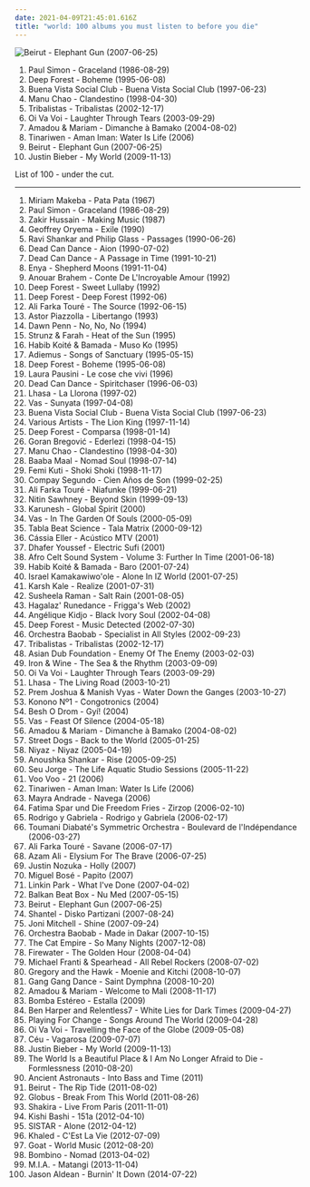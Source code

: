 ```yaml
---
date: 2021-04-09T21:45:01.616Z
title: "world: 100 albums you must listen to before you die"
---
```

![Beirut - Elephant Gun (2007-06-25)](http://coverartarchive.org/release/c3085de3-262f-360f-84bd-e007c682f043/9700126803-500.jpg "Beirut - Elephant Gun (2007-06-25)")
<ol class="albums">
<li data-cover="https://img.discogs.com/JAXVUtTvxQ4GvDKfQe1tV1LuSdA=/fit-in/500x500/filters:strip_icc():format(jpeg):mode_rgb():quality(90)/discogs-images/R-1437138-1266588444.jpeg.jpg" data-tags="80s, folk" role="button">Paul Simon - Graceland (1986-08-29)</li>
<li data-cover="http://coverartarchive.org/release/7a1234c0-0c18-3394-bbe1-1204f616bec2/1270264448-500.jpg" data-tags="new age, world" role="button">Deep Forest - Boheme (1995-06-08)</li>
<li data-cover="http://coverartarchive.org/release/9b6e7b6f-920c-4da9-a378-fc48944d3ea8/4505336738-500.jpg" data-tags="latin, cuban" role="button">Buena Vista Social Club - Buena Vista Social Club (1997-06-23)</li>
<li data-cover="http://coverartarchive.org/release/14dd5d50-34b9-4488-b87f-a79b5a6b52f5/6051149256-500.jpg" data-tags="latin, reggae" role="button">Manu Chao - Clandestino (1998-04-30)</li>
<li data-cover="https://img.discogs.com/abefN2OSMN2fFb1zLTUE7KoLhPA=/fit-in/300x300/filters:strip_icc():format(jpeg):mode_rgb():quality(90)/discogs-images/R-694089-1149766791.jpeg.jpg" data-tags="mpb, tribalistas, latin, brasile" role="button">Tribalistas - Tribalistas (2002-12-17)</li>
<li data-cover="https://img.discogs.com/CYWXnnOLgzBU6l5Xxflmh3bL9cw=/fit-in/600x600/filters:strip_icc():format(jpeg):mode_rgb():quality(90)/discogs-images/R-5084192-1384054235-2279.jpeg.jpg" data-tags="chillout, world" role="button">Oi Va Voi - Laughter Through Tears (2003-09-29)</li>
<li data-cover="http://coverartarchive.org/release/34ba7cab-c28a-3357-a4d7-66364636aed6/28641510966-500.jpg" data-tags="world, african, mali" role="button">Amadou & Mariam - Dimanche à Bamako (2004-08-02)</li>
<li data-cover="https://img.discogs.com/CCbLKSKMPiCItOSdW4FcJgScE7g=/fit-in/600x555/filters:strip_icc():format(jpeg):mode_rgb():quality(90)/discogs-images/R-1045187-1547224644-3910.jpeg.jpg" data-tags="world, african, tuareg" role="button">Tinariwen - Aman Iman: Water Is Life (2006)</li>
<li data-cover="http://coverartarchive.org/release/c3085de3-262f-360f-84bd-e007c682f043/9700126803-500.jpg" data-tags="indie" role="button">Beirut - Elephant Gun (2007-06-25)</li>
<li data-cover="http://coverartarchive.org/release/ca702418-7848-3992-b860-18409362b356/3667047678-500.jpg" data-tags="justin bieber, my world, totec radio" role="button">Justin Bieber - My World (2009-11-13)</li>
</ol>
List of 100 - under the cut.
<!-- more -->

_________________

<ol class="albums">
<li data-cover="http://coverartarchive.org/release/e436d0c0-008b-3656-b7db-a8d228352f0d/7498580143-500.jpg" data-tags="african, africa" role="button">
Miriam Makeba - Pata Pata (1967)
</li>
<li data-cover="https://img.discogs.com/JAXVUtTvxQ4GvDKfQe1tV1LuSdA=/fit-in/500x500/filters:strip_icc():format(jpeg):mode_rgb():quality(90)/discogs-images/R-1437138-1266588444.jpeg.jpg" data-tags="80s, folk" role="button">
Paul Simon - Graceland (1986-08-29)
</li>
<li data-cover="https://img.discogs.com/Qiz2KEqHyUIu-HHWAMObaHuTZh8=/fit-in/600x603/filters:strip_icc():format(jpeg):mode_rgb():quality(90)/discogs-images/R-941419-1520259061-5235.jpeg.jpg" data-tags="world, indian, india" role="button">
Zakir Hussain - Making Music (1987)
</li>
<li data-cover="http://coverartarchive.org/release/a2d7aafd-96bc-3727-babd-440bab8a11c4/10012177305-500.jpg" data-tags="world, african" role="button">
Geoffrey Oryema - Exile (1990)
</li>
<li data-cover="http://coverartarchive.org/release/a26525c0-2850-4516-bbad-86b68af68f44/13185028506-500.jpg" data-tags="contemporary classical, ravi shankar, philip glass" role="button">
Ravi Shankar and Philip Glass - Passages (1990-06-26)
</li>
<li data-cover="http://coverartarchive.org/release/48148a00-abee-387b-9784-1203490a1aad/16700970374-500.jpg" data-tags="ethereal, medieval" role="button">
Dead Can Dance - Aion (1990-07-02)
</li>
<li data-cover="http://coverartarchive.org/release/1d7b01f6-e4c0-3b5d-929b-7e0bf3ce17af/5957781227-500.jpg" data-tags="darkwave, ambient, gothic, 4ad" role="button">
Dead Can Dance - A Passage in Time (1991-10-21)
</li>
<li data-cover="http://coverartarchive.org/release/2fbbe6b7-5679-33cf-a084-ee4bd5429807/16797026280-500.jpg" data-tags="celtic, new age" role="button">
Enya - Shepherd Moons (1991-11-04)
</li>
<li data-cover="https://img.discogs.com/jCbkvkqQAP3I1LYRZT0ibau7IPE=/fit-in/300x298/filters:strip_icc():format(jpeg):mode_rgb():quality(90)/discogs-images/R-628098-1140489609.jpeg.jpg" data-tags="jazz, world, world music, oriental" role="button">
Anouar Brahem - Conte De L'Incroyable Amour (1992)
</li>
<li data-cover="http://coverartarchive.org/release/554f927e-e45b-4ae0-9b5f-37301f05a5ce/1270310275-500.jpg" data-tags="electronic, world, ambient" role="button">
Deep Forest - Sweet Lullaby (1992)
</li>
<li data-cover="http://coverartarchive.org/release/d8834ebd-c636-4ae5-98d4-da6840256df1/2587583831-500.jpg" data-tags="ambient, new age" role="button">
Deep Forest - Deep Forest (1992-06)
</li>
<li data-cover="http://coverartarchive.org/release/a21f909e-d675-4302-a143-2914bf3285a3/13600689975-500.jpg" data-tags="world" role="button">
Ali Farka Touré - The Source (1992-06-15)
</li>
<li data-cover="http://coverartarchive.org/release/ba8bf2f1-162f-4761-9a5c-5c7a46cebc41/5647298054-500.jpg" data-tags="tango, tango nuevo" role="button">
Astor Piazzolla - Libertango (1993)
</li>
<li data-cover="https://img.discogs.com/O1muWhnZKfzIgMNNroXNC1PnqYQ=/fit-in/301x300/filters:strip_icc():format(jpeg):mode_rgb():quality(90)/discogs-images/R-551112-1130442758.jpeg.jpg" data-tags="world, 90s, reggea, toi dub" role="button">
Dawn Penn - No, No, No (1994)
</li>
<li data-cover="http://coverartarchive.org/release/e5757a52-e1bb-4b88-8241-3768cb373d61/25944639299-500.jpg" data-tags="world, world fusion, flamenco, guitarra, flamenco guitar, strunz, flamenco guittars" role="button">
Strunz & Farah - Heat of the Sun (1995)
</li>
<li data-cover="http://coverartarchive.org/release/e7b9bda4-8a40-45cd-b624-1a689c6cd01e/10900710681-500.jpg" data-tags="africa, world" role="button">
Habib Koité & Bamada - Muso Ko (1995)
</li>
<li data-cover="http://coverartarchive.org/release/b3cd63b6-ee9d-33ff-9aad-d49311880ff8/4554695782-500.jpg" data-tags="new age, adiemus" role="button">
Adiemus - Songs of Sanctuary (1995-05-15)
</li>
<li data-cover="http://coverartarchive.org/release/7a1234c0-0c18-3394-bbe1-1204f616bec2/1270264448-500.jpg" data-tags="new age, world" role="button">
Deep Forest - Boheme (1995-06-08)
</li>
<li data-cover="https://img.discogs.com/A9OPBaulkO3l_8JFMEF6E09Anlg=/fit-in/544x534/filters:strip_icc():format(jpeg):mode_rgb():quality(90)/discogs-images/R-7494740-1442650980-1048.jpeg.jpg" data-tags="pop, world, pausini" role="button">
Laura Pausini - Le cose che vivi (1996)
</li>
<li data-cover="http://coverartarchive.org/release/c399f8d5-43a8-3e1a-98b7-0a6a5bb6ea52/2153622469-500.jpg" data-tags="ambient, atmospheric, world music" role="button">
Dead Can Dance - Spiritchaser (1996-06-03)
</li>
<li data-cover="http://coverartarchive.org/release/6025a2f5-91b2-4a23-b314-9ef6c75daffe/25855299022-500.jpg" data-tags="lhasa, spanish, female vocalists, latin" role="button">
Lhasa - La Llorona (1997-02)
</li>
<li data-cover="http://coverartarchive.org/release/db18ce9e-4bd5-43b7-869f-35e4e83423ab/3460033404-500.jpg" data-tags="world, ethnic, ethereal" role="button">
Vas - Sunyata (1997-04-08)
</li>
<li data-cover="http://coverartarchive.org/release/9b6e7b6f-920c-4da9-a378-fc48944d3ea8/4505336738-500.jpg" data-tags="latin, cuban" role="button">
Buena Vista Social Club - Buena Vista Social Club (1997-06-23)
</li>
<li data-cover="http://coverartarchive.org/release/01e97e43-dc06-4e7e-8541-976064584683/9301874559-500.jpg" data-tags="soundtrack, disney" role="button">
Various Artists - The Lion King (1997-11-14)
</li>
<li data-cover="http://coverartarchive.org/release/5a623c8d-7878-3d2a-8d87-60b5a31340e8/12921336614-500.jpg" data-tags="world, new age" role="button">
Deep Forest - Comparsa (1998-01-14)
</li>
<li data-cover="https://via.placeholder.com/450" data-tags="balkan" role="button">
Goran Bregović - Ederlezi (1998-04-15)
</li>
<li data-cover="http://coverartarchive.org/release/14dd5d50-34b9-4488-b87f-a79b5a6b52f5/6051149256-500.jpg" data-tags="latin, reggae" role="button">
Manu Chao - Clandestino (1998-04-30)
</li>
<li data-cover="http://coverartarchive.org/release/57fb762d-b2ab-4950-8436-87255c4cb262/18785043977-500.jpg" data-tags="world, african" role="button">
Baaba Maal - Nomad Soul (1998-07-14)
</li>
<li data-cover="https://img.discogs.com/yBBzuEPP2qnV1ahJGaZcfyrpN58=/fit-in/600x602/filters:strip_icc():format(jpeg):mode_rgb():quality(90)/discogs-images/R-1102636-1367825347-6488.jpeg.jpg" data-tags="world, afrobeat, african" role="button">
Femi Kuti - Shoki Shoki (1998-11-17)
</li>
<li data-cover="http://coverartarchive.org/release/dba2993e-4530-483c-a173-1d6704264472/2720958236-500.jpg" data-tags="latin, cuba" role="button">
Compay Segundo - Cien Años de Son (1999-02-25)
</li>
<li data-cover="http://coverartarchive.org/release/4f5ae74b-e47d-4e44-9a22-544c280b470d/6135574852-500.jpg" data-tags="african, world" role="button">
Ali Farka Touré - Niafunke (1999-06-21)
</li>
<li data-cover="https://img.discogs.com/7weuNBvhQq1kasHoK8Qkey0wnpg=/fit-in/600x600/filters:strip_icc():format(jpeg):mode_rgb():quality(90)/discogs-images/R-7996-1214076463.jpeg.jpg" data-tags="chillout, downtempo" role="button">
Nitin Sawhney - Beyond Skin (1999-09-13)
</li>
<li data-cover="https://via.placeholder.com/450" data-tags="new age" role="button">
Karunesh - Global Spirit (2000)
</li>
<li data-cover="http://coverartarchive.org/release/b817449b-f665-4af2-b873-6530ba852413/3460026167-500.jpg" data-tags="female vocalists, world, world music, precious beyond description" role="button">
Vas - In The Garden Of Souls (2000-05-09)
</li>
<li data-cover="http://coverartarchive.org/release/e6fef40a-3880-486b-a67c-c6266dd4b7a2/6732774459-500.jpg" data-tags="tabla" role="button">
Tabla Beat Science - Tala Matrix (2000-09-12)
</li>
<li data-cover="http://coverartarchive.org/release/1adf6e49-e74c-444f-b005-af3dd69757e1/10496581130-500.jpg" data-tags="cassia, mpb" role="button">
Cássia Eller - Acústico MTV (2001)
</li>
<li data-cover="http://coverartarchive.org/release/e3a23b98-cd07-407b-8602-dc5356340412/6951984618-500.jpg" data-tags="jazz, sufi, world" role="button">
Dhafer Youssef - Electric Sufi (2001)
</li>
<li data-cover="http://coverartarchive.org/release/5e044665-039f-4821-9f8f-d0b2eecd7fc1/4269686549-500.jpg" data-tags="world" role="button">
Afro Celt Sound System - Volume 3: Further In Time (2001-06-18)
</li>
<li data-cover="https://img.discogs.com/_oq28cCGoqNI3XuSr8bXnXDJHRk=/fit-in/600x529/filters:strip_icc():format(jpeg):mode_rgb():quality(90)/discogs-images/R-1036023-1469963399-5475.jpeg.jpg" data-tags="world, african, africa, guitar" role="button">
Habib Koité & Bamada - Baro (2001-07-24)
</li>
<li data-cover="http://coverartarchive.org/release/6018533d-2cc6-42e4-9a10-fab945f8c5fe/4412087433-500.jpg" data-tags="ukulele, iz" role="button">
Israel Kamakawiwo'ole - Alone In IZ World (2001-07-25)
</li>
<li data-cover="http://coverartarchive.org/release/a882962a-d989-4d2d-ab03-7a9da0385a1b/10902191890-500.jpg" data-tags="india, electronic" role="button">
Karsh Kale - Realize (2001-07-31)
</li>
<li data-cover="http://coverartarchive.org/release/d605cb38-597b-4541-9fe9-b8ec36f43623/12661462325-500.jpg" data-tags="female vocalists" role="button">
Susheela Raman - Salt Rain (2001-08-05)
</li>
<li data-cover="https://img.discogs.com/pt4Sysc2txzm56pzkycsJdTQiio=/fit-in/300x296/filters:strip_icc():format(jpeg):mode_rgb():quality(90)/discogs-images/R-347599-1100269383.jpg.jpg" data-tags="celtic, world, new age" role="button">
Hagalaz' Runedance - Frigga's Web (2002)
</li>
<li data-cover="https://via.placeholder.com/450" data-tags="african" role="button">
Angélique Kidjo - Black Ivory Soul (2002-04-08)
</li>
<li data-cover="http://coverartarchive.org/release/65aaedc6-c698-4a45-9291-be5680bea6bf/6599717820-500.jpg" data-tags="electronic, new age" role="button">
Deep Forest - Music Detected (2002-07-30)
</li>
<li data-cover="http://coverartarchive.org/release/767a2b39-a080-3bff-9b79-e566392934ef/19914955423-500.jpg" data-tags="senegal" role="button">
Orchestra Baobab - Specialist in All Styles (2002-09-23)
</li>
<li data-cover="https://img.discogs.com/abefN2OSMN2fFb1zLTUE7KoLhPA=/fit-in/300x300/filters:strip_icc():format(jpeg):mode_rgb():quality(90)/discogs-images/R-694089-1149766791.jpeg.jpg" data-tags="mpb, tribalistas, latin, brasile" role="button">
Tribalistas - Tribalistas (2002-12-17)
</li>
<li data-cover="http://coverartarchive.org/release/1c51d061-6a91-438f-925d-35e499d23a49/17933370289-500.jpg" data-tags="electronic, dub" role="button">
Asian Dub Foundation - Enemy Of The Enemy (2003-02-03)
</li>
<li data-cover="http://coverartarchive.org/release/cecb3113-768b-4d15-b55c-e6dc68e959e3/20751703403-500.jpg" data-tags="folk" role="button">
Iron & Wine - The Sea & the Rhythm (2003-09-09)
</li>
<li data-cover="https://img.discogs.com/CYWXnnOLgzBU6l5Xxflmh3bL9cw=/fit-in/600x600/filters:strip_icc():format(jpeg):mode_rgb():quality(90)/discogs-images/R-5084192-1384054235-2279.jpeg.jpg" data-tags="chillout, world" role="button">
Oi Va Voi - Laughter Through Tears (2003-09-29)
</li>
<li data-cover="http://coverartarchive.org/release/8472ac8d-284a-3504-8e36-7e1456f54f0a/18885750436-500.jpg" data-tags="world, latin" role="button">
Lhasa - The Living Road (2003-10-21)
</li>
<li data-cover="https://img.discogs.com/zmDjmIIUESdj2f6pczq4W5qdwd4=/fit-in/300x296/filters:strip_icc():format(jpeg):mode_rgb():quality(90)/discogs-images/R-744742-1154429286.jpeg.jpg" data-tags="world" role="button">
Prem Joshua & Manish Vyas - Water Down the Ganges (2003-10-27)
</li>
<li data-cover="http://coverartarchive.org/release/da5e59fd-7ee1-4830-966e-18ca94f8ebad/26573656699-500.jpg" data-tags="african, world, africa" role="button">
Konono Nº1 - Congotronics (2004)
</li>
<li data-cover="http://coverartarchive.org/release/959ca073-1333-4247-8bfb-bab76eaeb617/16424997573-500.jpg" data-tags="jazz, folk, experimental, world, world music, balkan" role="button">
Besh O Drom - Gyí! (2004)
</li>
<li data-cover="http://coverartarchive.org/release/3fb4021f-345e-4688-bc3a-126e30bdfb59/21574217184-500.jpg" data-tags="world music, ethereal, new age" role="button">
Vas - Feast Of Silence (2004-05-18)
</li>
<li data-cover="http://coverartarchive.org/release/34ba7cab-c28a-3357-a4d7-66364636aed6/28641510966-500.jpg" data-tags="world, african, mali" role="button">
Amadou & Mariam - Dimanche à Bamako (2004-08-02)
</li>
<li data-cover="https://img.discogs.com/eM5IGpVRHZ6wHbSnRbHArjokR1o=/fit-in/600x598/filters:strip_icc():format(jpeg):mode_rgb():quality(90)/discogs-images/R-1105245-1524299160-8217.jpeg.jpg" data-tags="punk rock" role="button">
Street Dogs - Back to the World (2005-01-25)
</li>
<li data-cover="http://coverartarchive.org/release/d4a6ef09-5b44-47da-965f-fb36774d48ca/3651521402-500.jpg" data-tags="world, persian" role="button">
Niyaz - Niyaz (2005-04-19)
</li>
<li data-cover="https://via.placeholder.com/450" data-tags="sitar" role="button">
Anoushka Shankar - Rise (2005-09-25)
</li>
<li data-cover="http://coverartarchive.org/release/a5dd8a38-8495-43b3-901d-4cb9ac63e571/17776221267-500.jpg" data-tags="covers, acoustic" role="button">
Seu Jorge - The Life Aquatic Studio Sessions (2005-11-22)
</li>
<li data-cover="http://coverartarchive.org/release/da3b48f8-9530-4245-95e9-3b479c79755f/13015958578-500.jpg" data-tags="alternative, world, orchestral, world music, jazz favorites, robertitus global, mlynasss" role="button">
Voo Voo - 21 (2006)
</li>
<li data-cover="https://img.discogs.com/CCbLKSKMPiCItOSdW4FcJgScE7g=/fit-in/600x555/filters:strip_icc():format(jpeg):mode_rgb():quality(90)/discogs-images/R-1045187-1547224644-3910.jpeg.jpg" data-tags="world, african, tuareg" role="button">
Tinariwen - Aman Iman: Water Is Life (2006)
</li>
<li data-cover="https://via.placeholder.com/450" data-tags="africa, cape verdean" role="button">
Mayra Andrade - Navega (2006)
</li>
<li data-cover="http://coverartarchive.org/release/4d1796c4-de86-4aa5-b44b-f5f6362e3c86/14010256407-500.jpg" data-tags="jazz, gypsy" role="button">
Fatima Spar und Die Freedom Fries - Zirzop (2006-02-10)
</li>
<li data-cover="http://coverartarchive.org/release/88942202-c6b5-3dff-a286-5f1a0d20bca2/16038716231-500.jpg" data-tags="guitar, acoustic, instrumental" role="button">
Rodrigo y Gabriela - Rodrigo y Gabriela (2006-02-17)
</li>
<li data-cover="https://via.placeholder.com/450" data-tags="african, africa, mali" role="button">
Toumani Diabaté's Symmetric Orchestra - Boulevard de l'Indépendance (2006-03-27)
</li>
<li data-cover="http://coverartarchive.org/release/9be57431-4d7d-4e00-85c3-3c834de56bb9/5613378360-500.jpg" data-tags="african" role="button">
Ali Farka Touré - Savane (2006-07-17)
</li>
<li data-cover="http://coverartarchive.org/release/5cfb1f76-e542-4acf-875c-91d4af82d09e/4729456852-500.jpg" data-tags="world music, ethnic, world" role="button">
Azam Ali - Elysium For The Brave (2006-07-25)
</li>
<li data-cover="http://coverartarchive.org/release/7dc3d8cb-900a-4816-9985-14be12cf989a/4421812716-500.jpg" data-tags="acoustic" role="button">
Justin Nozuka - Holly (2007)
</li>
<li data-cover="https://img.discogs.com/_UuJPD-kMkkxSzVZJjQEOie3MM0=/fit-in/600x531/filters:strip_icc():format(jpeg):mode_rgb():quality(90)/discogs-images/R-12534406-1537134754-1202.jpeg.jpg" data-tags="pop en espanol" role="button">
Miguel Bosé - Papito (2007)
</li>
<li data-cover="http://coverartarchive.org/release/4d06a3f4-3c76-4209-96c4-8e17c78c6cf1/22131577988-500.jpg" data-tags="nu metal" role="button">
Linkin Park - What I've Done (2007-04-02)
</li>
<li data-cover="https://via.placeholder.com/450" data-tags="balkan, gypsy, world" role="button">
Balkan Beat Box - Nu Med (2007-05-15)
</li>
<li data-cover="http://coverartarchive.org/release/c3085de3-262f-360f-84bd-e007c682f043/9700126803-500.jpg" data-tags="indie" role="button">
Beirut - Elephant Gun (2007-06-25)
</li>
<li data-cover="http://coverartarchive.org/release/17faa726-53f0-3187-b91d-efd9027bb0a8/4637163920-500.jpg" data-tags="balkan" role="button">
Shantel - Disko Partizani (2007-08-24)
</li>
<li data-cover="http://coverartarchive.org/release/4b6191a0-de0b-3f4f-877a-92b33d8d9be5/15452057678-500.jpg" data-tags="jazz" role="button">
Joni Mitchell - Shine (2007-09-24)
</li>
<li data-cover="https://img.discogs.com/skw-66OWvedyb74HG5b5kMebHQo=/fit-in/600x529/filters:strip_icc():format(jpeg):mode_rgb():quality(90)/discogs-images/R-1121715-1489917459-1240.jpeg.jpg" data-tags="world, african" role="button">
Orchestra Baobab - Made in Dakar (2007-10-15)
</li>
<li data-cover="http://coverartarchive.org/release/60c75797-7ea4-4a9d-83f5-b25dea1c4bce/2067224068-500.jpg" data-tags="funk, ska, jazz" role="button">
The Cat Empire - So Many Nights (2007-12-08)
</li>
<li data-cover="https://img.discogs.com/QoekGd2t6YNe_qmmGIvBz0MS1Ag=/fit-in/600x540/filters:strip_icc():format(jpeg):mode_rgb():quality(90)/discogs-images/R-1363067-1558975971-5960.jpeg.jpg" data-tags="rock, world, gypsy, folk punk, 00s, bands i have seen live, music to check out, kick asz, firewater, albums i own on cd, av2008, travel encounters, icmusick, gundaparty, happy tom waits, albums to take if you cast away" role="button">
Firewater - The Golden Hour (2008-04-04)
</li>
<li data-cover="http://coverartarchive.org/release/7aa8f878-1ca8-4550-b273-042a397c69a2/24391938485-500.jpg" data-tags="reggae, rock" role="button">
Michael Franti & Spearhead - All Rebel Rockers (2008-07-02)
</li>
<li data-cover="https://img.discogs.com/l3Al6RIdg26l2hV2FEujftK1ttE=/fit-in/350x350/filters:strip_icc():format(jpeg):mode_rgb():quality(90)/discogs-images/R-1470791-1222156904.jpeg.jpg" data-tags="indie, folk" role="button">
Gregory and the Hawk - Moenie and Kitchi (2008-10-07)
</li>
<li data-cover="http://coverartarchive.org/release/14fd17cd-9483-442a-bc76-a0315c8ddf1e/7202308649-500.jpg" data-tags="electronic, experimental" role="button">
Gang Gang Dance - Saint Dymphna (2008-10-20)
</li>
<li data-cover="https://img.discogs.com/NBtcWOyn3LeZEvP3-j5KdET3Ag0=/fit-in/600x535/filters:strip_icc():format(jpeg):mode_rgb():quality(90)/discogs-images/R-1705495-1575570138-4710.jpeg.jpg" data-tags="mali" role="button">
Amadou & Mariam - Welcome to Mali (2008-11-17)
</li>
<li data-cover="http://coverartarchive.org/release/b945c87e-25be-4968-b28e-36a3079209d6/2569874889-500.jpg" data-tags="reggae, world, colombia, one world" role="button">
Bomba Estéreo - Estalla (2009)
</li>
<li data-cover="http://coverartarchive.org/release/694a82e4-b933-4ad7-a1c1-455be9c0cbf6/9600468084-500.jpg" data-tags="rock" role="button">
Ben Harper and Relentless7 - White Lies for Dark Times (2009-04-27)
</li>
<li data-cover="https://img.discogs.com/-sI2i921v_mbY12z31hkY93rO1g=/fit-in/500x449/filters:strip_icc():format(jpeg):mode_rgb():quality(90)/discogs-images/R-2909922-1306817123.jpeg.jpg" data-tags="world" role="button">
Playing For Change - Songs Around The World (2009-04-28)
</li>
<li data-cover="https://img.discogs.com/o8kN2TuGEkjV7lgF8fja6vmUHvU=/fit-in/600x586/filters:strip_icc():format(jpeg):mode_rgb():quality(90)/discogs-images/R-1895573-1250785447.jpeg.jpg" data-tags="world, klezmer" role="button">
Oi Va Voi - Travelling the Face of the Globe (2009-05-08)
</li>
<li data-cover="http://coverartarchive.org/release/34f60ad7-1d10-4573-8e56-1674ea78310c/24557608344-500.jpg" data-tags="mpb" role="button">
Céu - Vagarosa (2009-07-07)
</li>
<li data-cover="http://coverartarchive.org/release/ca702418-7848-3992-b860-18409362b356/3667047678-500.jpg" data-tags="justin bieber, my world, totec radio" role="button">
Justin Bieber - My World (2009-11-13)
</li>
<li data-cover="http://coverartarchive.org/release/0a31c3a3-f69d-4a16-9267-b5d072615f55/22109056565-500.jpg" data-tags="post-rock" role="button">
The World Is a Beautiful Place & I Am No Longer Afraid to Die - Formlessness (2010-08-20)
</li>
<li data-cover="http://coverartarchive.org/release/83dfa146-08ce-47e3-954e-e30344926373/4483429550-500.jpg" data-tags="chillout, trip-hop, world, cello, world music, big chill, lo-fi beat, good in 2011, entropik" role="button">
Ancient Astronauts - Into Bass and Time (2011)
</li>
<li data-cover="http://coverartarchive.org/release/3c763b64-12d2-4c61-9d4b-11eb06c2138d/13215984516-500.jpg" data-tags="indie, folk" role="button">
Beirut - The Rip Tide (2011-08-02)
</li>
<li data-cover="http://coverartarchive.org/release/bdeb4647-5774-429a-88e3-da375cb540e1/8258911638-500.jpg" data-tags="classical, instrumental, epic, world, new age, symphonic metal, neo-classical rock, album to check again" role="button">
Globus - Break From This World (2011-08-26)
</li>
<li data-cover="https://img.discogs.com/2Q2uyR6MeY09UOYicMOrErDKrA8=/fit-in/600x589/filters:strip_icc():format(jpeg):mode_rgb():quality(90)/discogs-images/R-9179624-1476173102-9219.jpeg.jpg" data-tags="spanish, latin, pop, rock, female vocalists" role="button">
Shakira - Live From Paris (2011-11-01)
</li>
<li data-cover="http://coverartarchive.org/release/80d6bd71-6b59-42c5-b8cd-c1c02c763558/2788223281-500.jpg" data-tags="indie, experimental" role="button">
Kishi Bashi - 151a (2012-04-10)
</li>
<li data-cover="http://coverartarchive.org/release/01ec1e8a-62c5-48fd-8e4f-6c9927e8bde0/6819373908-500.jpg" data-tags="k-pop" role="button">
SISTAR - Alone (2012-04-12)
</li>
<li data-cover="http://coverartarchive.org/release/c6429edc-3a9e-4623-a34b-2fb041a3ce98/1675010192-500.jpg" data-tags="world, dep, fm, az, enea agolli" role="button">
Khaled - C'Est La Vie (2012-07-09)
</li>
<li data-cover="https://img.discogs.com/Xd89B7vAbeXdJFsEnBio3wCG__I=/fit-in/492x492/filters:strip_icc():format(jpeg):mode_rgb():quality(90)/discogs-images/R-3954491-1369233082-6418.jpeg.jpg" data-tags="psychedelic rock, psychedelic, sweden, afro-beat" role="button">
Goat - World Music (2012-08-20)
</li>
<li data-cover="https://img.discogs.com/mwUdD0umW19LiiTb6ATvlWK2sLg=/fit-in/600x592/filters:strip_icc():format(jpeg):mode_rgb():quality(90)/discogs-images/R-4465769-1369906271-5744.jpeg.jpg" data-tags="world, blues, guitar, african, psychedelic rock, nashville, alt rock, country blues, rhythm & blues, my gang 13, delta country blues" role="button">
Bombino - Nomad (2013-04-02)
</li>
<li data-cover="http://coverartarchive.org/release/88a01b41-c836-47dc-a71a-6bdc2651cd77/5638889910-500.jpg" data-tags="electronic" role="button">
M.I.A. - Matangi (2013-11-04)
</li>
<li data-cover="http://coverartarchive.org/release/48a36cde-f6a9-4ef5-ae36-8236f910cf7c/9108150553-500.jpg" data-tags="world, anton newcombe, deathgaze, jason aldean" role="button">
Jason Aldean - Burnin' It Down (2014-07-22)
</li>
</ol>